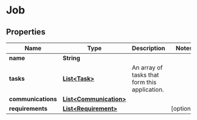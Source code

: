 
# Job

## Properties
Name | Type | Description | Notes
------------ | ------------- | ------------- | -------------
**name** | **String** |  | 
**tasks** | [**List&lt;Task&gt;**](Task.md) | An array of tasks that form this application.  | 
**communications** | [**List&lt;Communication&gt;**](Communication.md) |  | 
**requirements** | [**List&lt;Requirement&gt;**](Requirement.md) |  |  [optional]



